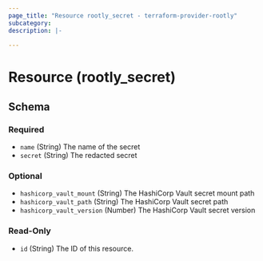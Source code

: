 ```yaml
---
page_title: "Resource rootly_secret - terraform-provider-rootly"
subcategory:
description: |-
    
---
```


# Resource (rootly_secret)





<!-- schema generated by tfplugindocs -->
## Schema

### Required

- `name` (String) The name of the secret
- `secret` (String) The redacted secret

### Optional

- `hashicorp_vault_mount` (String) The HashiCorp Vault secret mount path
- `hashicorp_vault_path` (String) The HashiCorp Vault secret path
- `hashicorp_vault_version` (Number) The HashiCorp Vault secret version

### Read-Only

- `id` (String) The ID of this resource.

